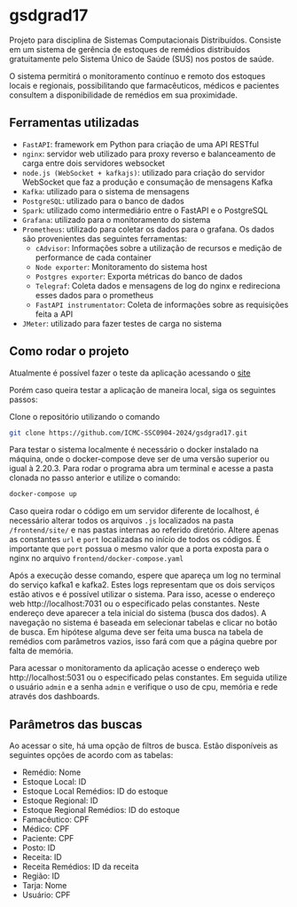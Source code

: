 # gsdgrad17

Projeto para disciplina de Sistemas Computacionais Distribuídos. Consiste em um sistema de gerência de estoques de remédios distribuídos gratuitamente pelo Sistema Único de Saúde (SUS) nos postos de saúde.

O sistema permitirá o monitoramento contínuo e remoto dos estoques locais e regionais, possibilitando que farmacêuticos, médicos e pacientes consultem a disponibilidade de remédios em sua proximidade.

## Ferramentas utilizadas

- `FastAPI`: framework em Python para criação de uma API RESTful
- `nginx`: servidor web utilizado para proxy reverso e balanceamento de carga entre dois servidores websocket
- `node.js (WebSocket + kafkajs)`: utilizado para criação do servidor WebSocket que faz a produção e consumação de mensagens Kafka
- `Kafka`: utilizado para o sistema de mensagens
- `PostgreSQL`: utilizado para o banco de dados
- `Spark`: utilizado como intermediário entre o FastAPI e o PostgreSQL
- `Grafana`: utilizado para o monitoramento do sistema
- `Prometheus`: utilizado para coletar os dados para o grafana. Os dados são provenientes das seguintes ferramentas:
  - `cAdvisor`: Informações sobre a utilização de recursos e medição de performance de cada container
  - `Node exporter`: Monitoramento do sistema host
  - `Postgres exporter`: Exporta métricas do banco de dados
  - `Telegraf`: Coleta dados e mensagens de log do nginx e redireciona esses dados para o prometheus
  - `FastAPI instrumentator`: Coleta de informações sobre as requisições feita a API
- `JMeter`: utilizado para fazer testes de carga no sistema

## Como rodar o projeto

Atualmente é possível fazer o teste da aplicação acessando o [site](http://andromeda.lasdpc.icmc.usp.br:7031/index.html)

Porém caso queira testar a aplicação de maneira local, siga os seguintes passos:

Clone o repositório utilizando o comando

```bash
git clone https://github.com/ICMC-SSC0904-2024/gsdgrad17.git
```

Para testar o sistema localmente é necessário o docker instalado na máquina, onde o docker-compose deve ser de uma versão superior ou igual à 2.20.3. Para rodar o programa abra um terminal e acesse a pasta clonada no passo anterior e utilize o comando:

```bash
docker-compose up
```

Caso queira rodar o código em um servidor diferente de localhost, é necessário alterar todos os arquivos `.js` localizados na pasta `/frontend/site/` e nas pastas internas ao referido diretório. Altere apenas as constantes `url` e `port` localizadas no início de todos os códigos. É importante que `port` possua o mesmo valor que a porta exposta para o nginx no arquivo `frontend/docker-compose.yaml`

Após a execução desse comando, espere que apareça um log no terminal do serviço kafka1 e kafka2. Estes logs representam que os dois serviços estão ativos e é possível utilizar o sistema. Para isso, acesse o endereço web http://localhost:7031 ou o especificado pelas constantes. Neste endereço deve aparecer a tela inicial do sistema (busca dos dados). A navegação no sistema é baseada em selecionar tabelas e clicar no botão de busca. Em hipótese alguma deve ser feita uma busca na tabela de remédios com parâmetros vazios, isso fará com que a página quebre por falta de memória.

Para acessar o monitoramento da aplicação acesse o endereço web http://localhost:5031 ou o especificado pelas constantes. Em seguida utilize o usuário `admin` e a senha `admin` e verifique o uso de cpu, memória e rede através dos dashboards.

## Parâmetros das buscas

Ao acessar o site, há uma opção de filtros de busca. Estão disponíveis as seguintes opções de acordo com as tabelas:

- Remédio: Nome
- Estoque Local: ID
- Estoque Local Remédios: ID do estoque
- Estoque Regional: ID
- Estoque Regional Remédios: ID do estoque
- Famacêutico: CPF
- Médico: CPF
- Paciente: CPF
- Posto: ID
- Receita: ID
- Receita Remédios: ID da receita
- Região: ID
- Tarja: Nome
- Usuário: CPF
